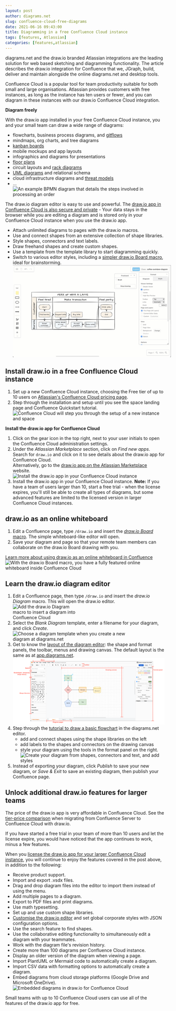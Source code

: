 ```yaml
---
layout: post
author: diagrams.net
slug: confluence-cloud-free-diagrams
date: 2021-06-16 09:43:00
title: Diagramming in a free Confluence Cloud instance
tags: [features, Atlassian]
categories: [features,atlassian]
---
```


diagrams.net and the draw.io branded Atlassian integrations are the leading solution for web based sketching and diagramming functionality. The article describes the draw.io integration for Confluence that we, JGraph, build, deliver and maintain alongside the online diagrams.net and desktop tools.

Confluence Cloud is a popular tool for team productivity suitable for both small and large organisations. Atlassian provides customers with free instances, as long as the instance has ten users or fewer, and you can diagram in these instances with our draw.io Confluence Cloud integration.

**Diagram freely**

With the draw.io app installed in your free Confluence Cloud instance, you and your small team can draw a wide range of diagrams: 
* flowcharts, business process diagrams, and [gitflows](/blog/gitflow-diagram.html)
* mindmaps, org charts, and tree diagrams
* [kanban boards](/blog/kanban-boards.html)
* mobile mockups and app layouts
* infographics and diagrams for presentations
* [floor plans](/blog/floorplans.html)
* circuit layouts and [rack diagrams](/blog/rack-diagrams.html)
* [UML diagrams](/blog/uml-2-5.html) and relational schema
* cloud infrastructure diagrams and [threat models](/blog/threat-modelling.html)
* ...
<br /><img src="/assets/img/blog/bpmn-example-order-process.png" style="max-width:100%;height:auto;" alt="An example BPMN diagram that details the steps involved in processing an order">


The draw.io diagram editor is easy to use and powerful. The [draw.io app in Confluence Cloud is also secure and private](/blog/data-protection.html) - Your data stays in the browser while you are editing a diagram and is stored only in your Confluence Cloud instance when you use the draw.io app. 

* Attach unlimited diagrams to pages with the draw.io macros.
* Use and connect shapes from an extensive collection of shape libraries.
* Style shapes, connectors and text labels.
* Draw freehand shapes and create custom shapes.
* Use a template from the template library to start diagramming quickly.
* Switch to various editor styles, including a [simpler draw.io Board macro](/blog/drawio-board-macro.html), ideal for brainstorming.
<br /><img src="/assets/img/blog/sketch-ui-freehand-drawing.gif" style="width=100%;max-width:500px;height:auto;" alt="Use the freehand drawing tool in a draw.io Board diagram to markup diagrams or draw shapes with your mouse">



## Install draw.io in a free Confluence Cloud instance

1. Set up a new Confluence Cloud instance, choosing the Free tier of up to 10 users on [Atlassian's Confluence Cloud pricing page](https://www.atlassian.com/software/confluence/pricing). 
2. Step through the installation and setup until you see the space landing page and Confluence Quickstart tutorial.
<br /><img src="/assets/img/blog/confluence-cloud-new-instance.png" style="max-width:100%;height:auto;" alt="Confluence Cloud will step you through the setup of a new instance and space">

**Install the draw.io app for Confluence Cloud**
1. Click on the gear icon in the top right, next to your user initials to open the Confluence Cloud administration settings. 
2. Under the _Atlassian Marketplace_ section, click on _Find new apps_. Search for ``draw.io`` and click on it to see details about the draw.io app for Confluence Cloud.
<br />Alternatively, go to the [draw.io app on the Atlassian Marketplace](https://marketplace.atlassian.com/apps/1210933/draw-io-diagrams-for-confluence?hosting=cloud&tab=overview) website.
<br /><img src="/assets/img/blog/confluence-cloud-install-drawio.png" style="max-width:100%;height:auto;" alt="Install the draw.io app in your Confluence Cloud instance">
3. Install the draw.io app in your Confluence Cloud instance. 
**Note:** If you have a team of users larger than 10, start a free trial - when the license expires, you'll still be able to create all types of diagrams, but some advanced features are limited to the licensed version in larger Confluence Cloud instances. 


## draw.io as an online whiteboard

1. Edit a Confluence page, type ``/draw.io`` and insert the [_draw.io Board_ macro](/blog/drawio-board-macro.html). The simple whiteboard-like editor will open.
2. Save your diagram and page so that your remote team members can collaborate on the draw.io Board drawing with you.

[Learn more about using draw.io as an online whiteboard in Confluence](/blog/online-whiteboard-confluence.html)
<br /><img src="/assets/img/blog/confluence-online-whiteboard-drawio.png" style="width=100%;max-width:600px;height:auto;" alt="With the draw.io Board macro, you have a fully featured online whiteboard inside Confluence Cloud">

## Learn the draw.io diagram editor

1. Edit a Confluence page, then type ``/draw.io`` and insert the _draw.io Diagram_ macro. This will open the draw.io editor. 
<br /><img src="/assets/img/blog/drawio-confluence-cloud-new.png" style="width=100%;max-width:200px;height:auto;" alt="Add the draw.io Diagram macro to insert a diagram into Confluence Cloud">
2. Select the _Blank Diagram_ template, enter a filename for your diagram, and click _Create_.
<br /><img src="/assets/img/blog/template-library-new-diagram.png" style="width=100%;max-width:400px;height:auto;" alt="Choose a diagram template when you create a new diagram at diagrams.net">
3. Get to know the [layout of the diagram editor](/doc/getting-started-editor.html): the shape and format panels, the toolbar, menus and drawing canvas. The default layout is the same as at [app.diagrams.net](https://app.diagrams.net/). 
<br /><img src="/assets/img/blog/drawio-interface-introduction.png" style="max-width:100%;height:auto;" alt="The diagrams.net editor, its tools and panels">
4. Step through the [tutorial to draw a basic flowchart](/doc/getting-started-basic-flow-chart.html#add-shapes-to-the-drawing-canvas) in the diagrams.net editor.
   * add and connect shapes using the shape libraries on the left
   * add labels to the shapes and connectors on the drawing canvas
   * style your diagram using the tools in the format panel on the right.
<br /><img src="/assets/img/blog/drawio-confluence-cloud-demo.gif" style="max-width:100%;height:auto;" alt="Create your diagram from shapes, connectors and text, and add styles">
5. Instead of exporting your diagram, click _Publish_ to save your new diagram, or _Save & Exit_ to save an existing diagram, then publish your Confluence page.

## Unlock additional draw.io features for larger teams

The price of the draw.io app is very affordable in Confluence Cloud. See the [tier-price comparison](/blog/gliffy-confluence-cloud-prices.html) when migrating from Confluence Server to Confluence Cloud with draw.io.

If you have started a free trial in your team of more than 10 users and let the license expire, you would have noticed that the app continues to work, minus a few features.

When you [license the draw.io app for your larger Confluence Cloud instance](https://marketplace.atlassian.com/apps/1210933/draw-io-diagrams-for-confluence?hosting=cloud&tab=overview), you will continue to enjoy the features covered in the post above, in addition to the following:

* Receive product support.
* Import and export .vsdx files.
* Drag and drop diagram files into the editor to import them instead of using the menu.
* Add multiple pages to a diagram.
* Export to PDF files and print diagrams.
* Use math typesetting.
* Set up and use custom shape libraries. 
* [Customise the draw.io editor](/doc/drawio-confluence-cloud.html) and set global corporate styles with JSON configuration options.
* Use the search feature to find shapes.
* Use the collaborative editing functionality to simultaneously edit a diagram with your teammates.
* Work with the diagram file's revision history. 
* Create more than 100 diagrams per Confluence Cloud instance.
* Display an older version of the diagram when viewing a page.
* Import PlantUML or Mermaid code to automatically create a diagram. 
* Import CSV data with formatting options to automatically create a diagram.
* Embed diagrams from cloud storage platforms (Google Drive and Microsoft OneDrive).
<br /><img src="/assets/img/blog/embed-diagrams-confluence-cloud.png" style="width=100%;max-width:500px;height:auto;" alt="Embedded diagrams in draw.io for Confluence Cloud">

Small teams with up to 10 Confluence Cloud users can use all of the features of the draw.io app for free.